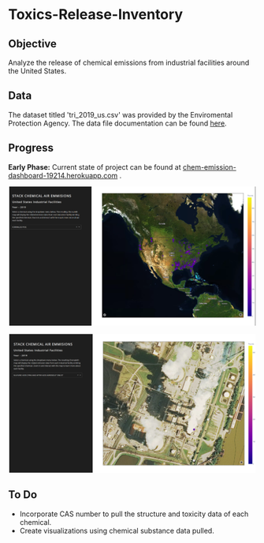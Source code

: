 # Toxics-Release-Inventory

## Objective 
 Analyze the release of chemical emissions from industrial facilities around the United States.

## Data
The dataset titled 'tri_2019_us.csv' was provided by the Enviromental Protection Agency. The data file documentation can be found [here](https://www.epa.gov/sites/production/files/2019-08/documents/basic_data_files_documentation_aug_2019_v2.pdf). 


## Progress
**Early Phase:**
Current state of project can be found at [chem-emission-dashboard-19214.herokuapp.com](https://chem-emission-dashboard-19214.herokuapp.com) . 

<p align="center" >
	<a href = 'https://chem-emission-dashboard-19214.herokuapp.com/'>
  	<img  src="img/1.PNG" width="500" />
	</a>
</p>

<p align="center" >
	<a href = 'https://chem-emission-dashboard-19214.herokuapp.com/'>
  	<img  src="img/2.PNG" width="500" />
	</a>
</p>

## To Do
* Incorporate CAS number to pull the structure and toxicity data of each chemical.
* Create visualizations using chemical substance data pulled.